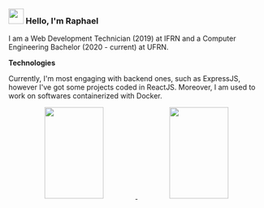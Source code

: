 
### <img src="https://media.giphy.com/media/hvRJCLFzcasrR4ia7z/giphy.gif" width="30px"> Hello, I'm Raphael

I am a Web Development Technician (2019) at IFRN and a Computer Engineering Bachelor (2020 - current) at UFRN.

**Technologies**

Currently, I'm most engaging with backend ones, such as ExpressJS, however I've got some projects coded in ReactJS. Moreover, I am used to work on softwares containerized with Docker.

<div align="center">
  <a href="https://github.com/anuraghazra/github-readme-stats">
    <img src="https://github-readme-stats.vercel.app/api/top-langs/?username=raphaelramosds&layout=compact&theme=radical&bg_color=191622&border_color=191622&title_color=67E480&text_color=fff" width="48%" height="180px"/>
  </a>
  <a href="https://github.com/anuraghazra/convoychat">
    <img src="https://github-readme-stats.vercel.app/api?username=raphaelramosds&show_icons=true&theme=radical&bg_color=191622&border_color=191622&title_color=67E480&text_color=fff" width="48%" height="180px"/>
  </a>
</div>


